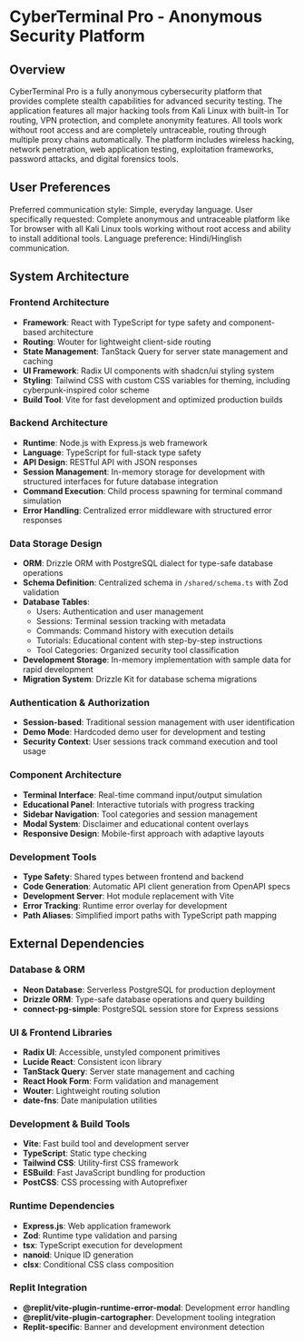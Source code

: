 # CyberTerminal Pro - Anonymous Security Platform

## Overview

CyberTerminal Pro is a fully anonymous cybersecurity platform that provides complete stealth capabilities for advanced security testing. The application features all major hacking tools from Kali Linux with built-in Tor routing, VPN protection, and complete anonymity features. All tools work without root access and are completely untraceable, routing through multiple proxy chains automatically. The platform includes wireless hacking, network penetration, web application testing, exploitation frameworks, password attacks, and digital forensics tools.

## User Preferences

Preferred communication style: Simple, everyday language.
User specifically requested: Complete anonymous and untraceable platform like Tor browser with all Kali Linux tools working without root access and ability to install additional tools.
Language preference: Hindi/Hinglish communication.

## System Architecture

### Frontend Architecture
- **Framework**: React with TypeScript for type safety and component-based architecture
- **Routing**: Wouter for lightweight client-side routing
- **State Management**: TanStack Query for server state management and caching
- **UI Framework**: Radix UI components with shadcn/ui styling system
- **Styling**: Tailwind CSS with custom CSS variables for theming, including cyberpunk-inspired color scheme
- **Build Tool**: Vite for fast development and optimized production builds

### Backend Architecture
- **Runtime**: Node.js with Express.js web framework
- **Language**: TypeScript for full-stack type safety
- **API Design**: RESTful API with JSON responses
- **Session Management**: In-memory storage for development with structured interfaces for future database integration
- **Command Execution**: Child process spawning for terminal command simulation
- **Error Handling**: Centralized error middleware with structured error responses

### Data Storage Design
- **ORM**: Drizzle ORM with PostgreSQL dialect for type-safe database operations
- **Schema Definition**: Centralized schema in `/shared/schema.ts` with Zod validation
- **Database Tables**:
  - Users: Authentication and user management
  - Sessions: Terminal session tracking with metadata
  - Commands: Command history with execution details
  - Tutorials: Educational content with step-by-step instructions
  - Tool Categories: Organized security tool classification
- **Development Storage**: In-memory implementation with sample data for rapid development
- **Migration System**: Drizzle Kit for database schema migrations

### Authentication & Authorization
- **Session-based**: Traditional session management with user identification
- **Demo Mode**: Hardcoded demo user for development and testing
- **Security Context**: User sessions track command execution and tool usage

### Component Architecture
- **Terminal Interface**: Real-time command input/output simulation
- **Educational Panel**: Interactive tutorials with progress tracking
- **Sidebar Navigation**: Tool categories and session management
- **Modal System**: Disclaimer and educational content overlays
- **Responsive Design**: Mobile-first approach with adaptive layouts

### Development Tools
- **Type Safety**: Shared types between frontend and backend
- **Code Generation**: Automatic API client generation from OpenAPI specs
- **Development Server**: Hot module replacement with Vite
- **Error Tracking**: Runtime error overlay for development
- **Path Aliases**: Simplified import paths with TypeScript path mapping

## External Dependencies

### Database & ORM
- **Neon Database**: Serverless PostgreSQL for production deployment
- **Drizzle ORM**: Type-safe database operations and query building
- **connect-pg-simple**: PostgreSQL session store for Express sessions

### UI & Frontend Libraries
- **Radix UI**: Accessible, unstyled component primitives
- **Lucide React**: Consistent icon library
- **TanStack Query**: Server state management and caching
- **React Hook Form**: Form validation and management
- **Wouter**: Lightweight routing solution
- **date-fns**: Date manipulation utilities

### Development & Build Tools
- **Vite**: Fast build tool and development server
- **TypeScript**: Static type checking
- **Tailwind CSS**: Utility-first CSS framework
- **ESBuild**: Fast JavaScript bundling for production
- **PostCSS**: CSS processing with Autoprefixer

### Runtime Dependencies
- **Express.js**: Web application framework
- **Zod**: Runtime type validation and parsing
- **tsx**: TypeScript execution for development
- **nanoid**: Unique ID generation
- **clsx**: Conditional CSS class composition

### Replit Integration
- **@replit/vite-plugin-runtime-error-modal**: Development error handling
- **@replit/vite-plugin-cartographer**: Development tooling integration
- **Replit-specific**: Banner and development environment detection